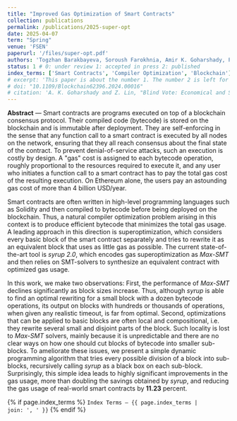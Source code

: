 ```yaml
---
title: "Improved Gas Optimization of Smart Contracts"
collection: publications
permalink: /publications/2025-super-opt
date: 2025-04-07
term: "Spring"
venue: 'FSEN'
paperurl: '/files/super-opt.pdf'
authors: 'Togzhan Barakbayeva, Soroush Farokhnia, Amir K. Goharshady, Pingjiang Li, Zhaorun Lin'
status: 1 # 0: under review 1: accepted in press 2: published
index_terms: ['Smart Contracts', 'Compiler Optimization', 'Blockchain']
# excerpt: 'This paper is about the number 1. The number 2 is left for future work.'
# doi: "10.1109/Blockchain62396.2024.00016"
# citation: 'A. K. Goharshady and Z. Lin, "Blind Vote: Economical and Secret Blockchain-Based Voting," 2024 IEEE International Conference on Blockchain (Blockchain), Copenhagen, Denmark, 2024, pp. 46-53, doi: 10.1109/Blockchain62396.2024.00016.'
---
```

**Abstract** — Smart contracts are programs executed on top of a blockchain consensus protocol. Their compiled code (bytecode) is stored on the blockchain and is immutable after deployment. They are self-enforcing in the sense that any function call to a smart contract is executed by all nodes on the network, ensuring that they all reach consensus about the final state of the contract. To prevent denial-of-service attacks, such an execution is costly by design. A "gas" cost is assigned to each bytecode operation, roughly proportional to the resources required to execute it, and any user who initiates a function call to a smart contract has to pay the total gas cost of the resulting execution. On Ethereum alone, the users pay an astounding gas cost of more than 4 billion USD/year.

Smart contracts are often written in high-level programming languages such as Solidity and then compiled to bytecode before being deployed on the blockchain. Thus, a natural compiler optimization problem arising in this context is to produce efficient bytecode that minimizes the total gas usage. A leading approach in this direction is superoptimization, which considers every basic block of the smart contract separately and tries to rewrite it as an equivalent block that uses as little gas as possible. The current state-of-the-art tool is *syrup 2.0*, which encodes gas superoptimization as *Max-SMT* and then relies on SMT-solvers to synthesize an equivalent contract with optimized gas usage.
	
In this work, we make two observations: First, the performance of *Max-SMT* declines significantly as block sizes increase. Thus, although *syrup* is able to find an optimal rewriting for a small block with a dozen bytecode operations, its output on blocks with hundreds or thousands of operations, when given any realistic timeout, is far from optimal. Second, optimizations that can be applied to basic blocks are often local and compositional, i.e. they rewrite several small and disjoint parts of the block. Such locality is lost to *Max-SMT* solvers, mainly because it is unpredictable and there are no clear ways on how one should cut blocks of bytecode into smaller sub-blocks. To ameliorate these issues, we present a simple dynamic programming algorithm that tries every possible division of a block into sub-blocks, recursively calling *syrup* as a black box on each sub-block. Surprisingly, this simple idea leads to highly significant improvements in the gas usage, more than doubling the savings obtained by *syrup*, and reducing the gas usage of real-world smart contracts by **11.23** percent.

{% if page.index_terms %}
  <code>Index Terms — {{ page.index_terms | join: ', ' }}</code>
{% endif %}